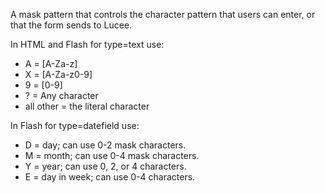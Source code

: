 A mask pattern that controls the character pattern that
users can enter, or that the form sends to Lucee.

In HTML and Flash for type=text use:

- A = [A-Za-z]
- X = [A-Za-z0-9]
- 9 = [0-9]
- ? = Any character
- all other = the literal character

In Flash for type=datefield use:

- D = day; can use 0-2 mask characters.
- M = month; can use 0-4 mask characters.
- Y = year; can use 0, 2, or 4 characters.
- E = day in week; can use 0-4 characters.